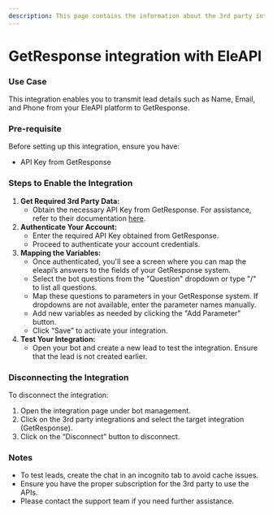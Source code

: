 ```yaml
---
description: This page contains the information about the 3rd party integrations.
---
```


# GetResponse integration with EleAPI

### Use Case

This integration enables you to transmit lead details such as Name, Email, and Phone from your EleAPI platform to GetResponse.

### Pre-requisite

Before setting up this integration, ensure you have:

* API Key from GetResponse

### Steps to Enable the Integration

1. **Get Required 3rd Party Data:**
   * Obtain the necessary API Key from GetResponse. For assistance, refer to their documentation [here](https://www.getresponse.com/help/where-do-i-find-the-api-key.html).
2. **Authenticate Your Account:**
   * Enter the required API Key obtained from GetResponse.
   * Proceed to authenticate your account credentials.
3. **Mapping the Variables:**
   * Once authenticated, you'll see a screen where you can map the eleapi’s answers to the fields of your GetResponse system.
   * Select the bot questions from the "Question" dropdown or type "/" to list all questions.
   * Map these questions to parameters in your GetResponse system. If dropdowns are not available, enter the parameter names manually.
   * Add new variables as needed by clicking the "Add Parameter" button.
   * Click “Save” to activate your integration.
4. **Test Your Integration:**
   * Open your bot and create a new lead to test the integration. Ensure that the lead is not created earlier.

### Disconnecting the Integration

To disconnect the integration:

1. Open the integration page under bot management.
2. Click on the 3rd party integrations and select the target integration (GetResponse).
3. Click on the “Disconnect” button to disconnect.

### Notes

* To test leads, create the chat in an incognito tab to avoid cache issues.
* Ensure you have the proper subscription for the 3rd party to use the APIs.
* Please contact the support team if you need further assistance.
